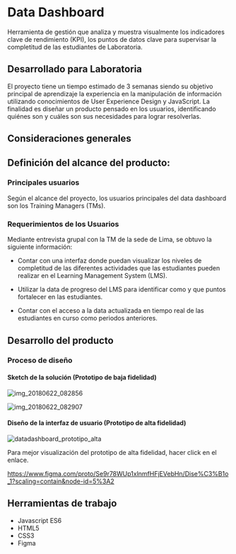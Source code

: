 # Data Dashboard

Herramienta de gestión que analiza y muestra visualmente los indicadores clave de rendimiento (KPI), los puntos de datos clave para supervisar la completitud de las estudiantes de Laboratoria.

## Desarrollado para Laboratoria

El proyecto tiene un tiempo estimado de 3 semanas siendo su objetivo principal de aprendizaje la experiencia en la manipulación de información  utilizando conocimientos de User Experience Design y JavaScript.
La finalidad es diseñar un producto pensado en los usuarios, identificando quiénes son y cuáles son sus necesidades para lograr resolverlas.

## Consideraciones generales


## Definición del alcance del producto:

### **Principales usuarios**
Según el alcance del proyecto, los usuarios principales del data dashboard son los Training Managers (TMs).

### **Requerimientos de los Usuarios**

Mediante entrevista grupal con la TM de la sede de Lima, se obtuvo la siguiente información:

- Contar con una interfaz donde puedan visualizar los niveles de completitud de las diferentes actividades que las estudiantes pueden realizar en el Learning Management System (LMS).

- Utilizar la data de progreso del LMS para identificar como y que puntos fortalecer en las estudiantes.

- Contar con el acceso a la data actualizada en tiempo real de las estudiantes en curso como periodos anteriores.

## Desarrollo del producto
 
### **Proceso de diseño**

#### Sketch de la solución (Prototipo de baja fidelidad)

![img_20180622_082856](https://user-images.githubusercontent.com/39412740/41784995-e91c873e-7606-11e8-8816-07bcb28f7537.jpg)

![img_20180622_082907](https://user-images.githubusercontent.com/39412740/41784996-e9a9da76-7606-11e8-90c5-0b135c3f8c1d.jpg)


#### Diseño de la interfaz de usuario (Prototipo de alta fidelidad)

![datadashboard_prototipo_alta](https://user-images.githubusercontent.com/38477300/41786215-87682eea-760a-11e8-80a3-0d4a12a9210d.gif)

Para mejor visualización del prototipo de alta fidelidad, hacer click en el enlace.

https://www.figma.com/proto/Se9r78WUp1xlnmfHFjEVebHn/Dise%C3%B1o_1?scaling=contain&node-id=5%3A2

## Herramientas de trabajo

- Javascript ES6
- HTML5
- CSS3
- Figma